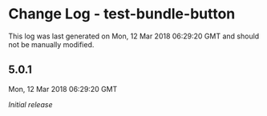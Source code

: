# Change Log - test-bundle-button

This log was last generated on Mon, 12 Mar 2018 06:29:20 GMT and should not be manually modified.

## 5.0.1
Mon, 12 Mar 2018 06:29:20 GMT

*Initial release*

